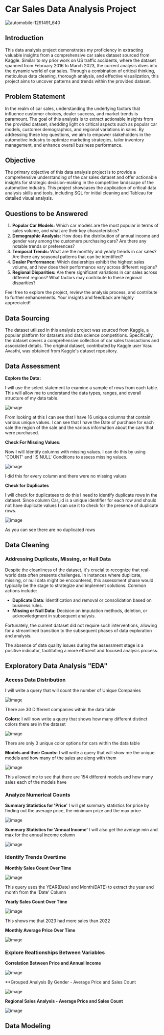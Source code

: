 # Car Sales Data Analysis Project

![automobile-1291491_640](https://github.com/wadegroux/Car-Sales-Portfolio-Project/assets/157087862/cdfa0bc2-f4c2-4b08-9bfa-b59c9c5c2a3c)

## Introduction
This data analysis project demonstrates my proficiency in extracting valuable insights from a comprehensive car sales dataset sourced from Kaggle. Similar to my prior work on US traffic accidents, where the dataset spanned from February 2016 to March 2023, the current analysis dives into the dynamic world of car sales. Through a combination of critical thinking, meticulous data cleaning, thorough analysis, and effective visualization, this project aims to uncover patterns and trends within the provided dataset.

## Problem Statement
In the realm of car sales, understanding the underlying factors that influence customer choices, dealer success, and market trends is paramount. The goal of this analysis is to extract actionable insights from the provided dataset, shedding light on critical aspects such as popular car models, customer demographics, and regional variations in sales. By addressing these key questions, we aim to empower stakeholders in the automotive industry to optimize marketing strategies, tailor inventory management, and enhance overall business performance.

## Objective
The primary objective of this data analysis project is to provide a comprehensive understanding of the car sales dataset and offer actionable insights for strategic decision-making in the competitive landscape of the automotive industry. This project showcases the application of critical data analysis skills and tools, including SQL for initial cleaning and Tableau for detailed visual analysis.

## Questions to be Answered
1. **Popular Car Models:** Which car models are the most popular in terms of sales volume, and what are their key characteristics?
2. **Demographic Analysis:** How does the distribution of annual income and gender vary among the customers purchasing cars? Are there any notable trends or preferences?
3. **Temporal Trends:** What are the monthly and yearly trends in car sales? Are there any seasonal patterns that can be identified?
4. **Dealer Performance:** Which dealerships exhibit the highest sales volume, and how does their performance vary across different regions?
5. **Regional Disparities:** Are there significant variations in car sales across different regions? What factors may contribute to these regional disparities?

Feel free to explore the project, review the analysis process, and contribute to further enhancements. Your insights and feedback are highly appreciated!

## Data Sourcing
The dataset utilized in this analysis project was sourced from Kaggle, a popular platform for datasets and data science competitions. Specifically, the dataset covers a comprehensive collection of car sales transactions and associated details. The original dataset, contributed by Kaggle user Vasu Avasthi, was obtained from Kaggle's dataset repository.

## Data Assessment
**Explore the Data:**

I will use the select statement to examine a sample of rows from each table. This will allow me to understand the data types, ranges, and overall structure of my data table. 

![image](https://github.com/wadegroux/Car-Sales-Portfolio-Project/assets/157087862/7fe916c5-1dcf-49b6-b633-6f2bc297ec0f)

From looking at this I can see that I have 16 unique columns that contain various unique values. I can see that I have the Date of purchase for each sale the region of the sale and the various information about the cars that were purchased.

**Check For Missing Values:**

Now I will Identify columns with missing values. I can do this by using 'COUNT' and 'IS NULL' Conditions to assess missing values.

![image](https://github.com/wadegroux/Car-Sales-Portfolio-Project/assets/157087862/b0777b17-75fe-48fd-b0ff-98fcf14cd399)

I did this for every column and there were no missing values

**Check for Duplicates** 

I will check for duplicatees to do this I need to identify duplicate rows in the dataset. Since column Car_id is a unique identifier for each row and should not have duplicate values I can use it to check for the presence of duplicate rows. 

![image](https://github.com/wadegroux/Car-Sales-Portfolio-Project/assets/157087862/7a5b512f-7778-4eb0-9929-7d477a082dc0)

As you can see there are no duplicated rows

## Data Cleaning

### Addressing Duplicate, Missing, or Null Data
Despite the cleanliness of the dataset, it's crucial to recognize that real-world data often presents challenges. In instances where duplicate, missing, or null data might be encountered, this assessment phase would typically be the stage to strategize and implement solutions. Common actions include:
- **Duplicate Data:** Identification and removal or consolidation based on business rules.
- **Missing or Null Data:** Decision on imputation methods, deletion, or acknowledgment in subsequent analysis.

Fortunately, the current dataset did not require such interventions, allowing for a streamlined transition to the subsequent phases of data exploration and analysis.

The absence of data quality issues during the assessment stage is a positive indicator, facilitating a more efficient and focused analysis process.

## Exploratory Data Analysis "EDA"
### Access Data Distribution 
I will write a query that will count the number of Unique Companies

![image](https://github.com/wadegroux/Car-Sales-Portfolio-Project/assets/157087862/e50357a4-eec0-4e9e-9e3c-072be44e0c0a)

There are 30 Different companies within the data table

**Colors:**
I will now write a query that shows how many different distinct colors there are in the dataset

![image](https://github.com/wadegroux/Car-Sales-Portfolio-Project/assets/157087862/d160233a-76c3-4fa6-baf5-22d00f802c1a)

There are only 3 unique color options for cars within the data table 

**Models and their Counts:**
I will write a query that will show me the unique models and how many of the sales are along with them

![image](https://github.com/wadegroux/Car-Sales-Portfolio-Project/assets/157087862/91344df3-7959-46b5-a216-de867763a4fe)

This allowed me to see that there are 154 different models and how many sales each of the models have

### Analyze Numerical Counts
**Summary Statistics for 'Price'**
I will get summary statistics for price by finding out the average price, the minimum prize and the max price 

![image](https://github.com/wadegroux/Car-Sales-Portfolio-Project/assets/157087862/63b0d6c9-6b5c-4787-b429-11d64f67ca79)

**Summary Statistics for 'Annual Income'**
I will also get the average min and max for the annual income column 

![image](https://github.com/wadegroux/Car-Sales-Portfolio-Project/assets/157087862/7519734e-469c-4bae-9bf7-0478f065a3f5)

### Identify Trends Overtime 
**Monthly Sales Count Over Time**

![image](https://github.com/wadegroux/Car-Sales-Portfolio-Project/assets/157087862/82dc76f4-39ee-4396-ad81-2eea43e85da5)

This query uses the YEAR(Date) and Month(DATE) to extract the year and month from the 'Date' Column

**Yearly Sales Count Over Time**

![image](https://github.com/wadegroux/Car-Sales-Portfolio-Project/assets/157087862/3bf5a98e-3fe4-4fef-916a-319a7977a2b9)

This shows me that 2023 had more sales than 2022

**Monthly Average Price Over Time**

![image](https://github.com/wadegroux/Car-Sales-Portfolio-Project/assets/157087862/b5ca9768-6731-4658-87ff-c1b38b38e8bf)

### Explore Realtionships Between Variables 
**Correlation Between Price and Annual Income**

![image](https://github.com/wadegroux/Car-Sales-Portfolio-Project/assets/157087862/dd2268f9-88d2-49b9-b35e-ff5af88fe82f)

**Grouped Analysis By Gender - Average Price and Sales Count

![image](https://github.com/wadegroux/Car-Sales-Portfolio-Project/assets/157087862/eee4e20d-b560-47d7-abde-fe991b3000e9)

**Regional Sales Analysis - Average Price and Sales Count**

![image](https://github.com/wadegroux/Car-Sales-Portfolio-Project/assets/157087862/6cf15977-203e-4be6-a6dc-0538aa3100c5)

## Data Modeling 

